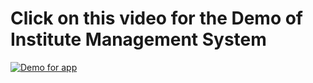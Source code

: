 <h1>Click on this video for the Demo of Institute Management System</h1>


[![Demo for app](https://img.youtube.com/vi/QmSkWE7155I/0.jpg)](https://www.youtube.com/watch?v=QmSkWE7155I)
